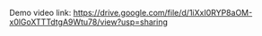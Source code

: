 Demo video link: https://drive.google.com/file/d/1iXxI0RYP8aOM-x0lGoXTTTdtgA9Wtu78/view?usp=sharing
